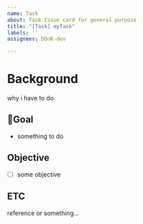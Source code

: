 ```yaml
---
name: Task
about: Task Issue card for general purpose
title: "[Task] myTask"
labels: ''
assignees: DDnK-dev

---
```


# Background

why i have to do

## Goal

- something to do

## Objective

- [ ] some objective

## ETC

reference or something...
